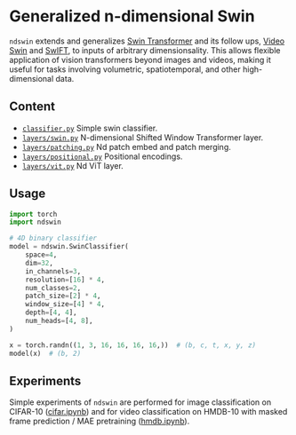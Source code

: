 # Generalized n-dimensional Swin
`ndswin` extends and generalizes [Swin Transformer](https://arxiv.org/pdf/2103.14030) and its follow ups, [Video Swin](https://arxiv.org/pdf/2106.13230) and [SwIFT](https://arxiv.org/pdf/2307.05916), to inputs of arbitrary dimensionsality. This allows flexible application of vision transformers beyond images and videos, making it useful for tasks involving volumetric, spatiotemporal, and other high-dimensional data.


## Content
- [`classifier.py`](ndswin/swin_classifier.py) Simple swin classifier.
- [`layers/swin.py`](ndswin/layers/swin.py) N-dimensional Shifted Window Transformer layer.
- [`layers/patching.py`](ndswin/layers/patching.py) Nd patch embed and patch merging.
- [`layers/positional.py`](ndswin/layers/positional.py) Positional encodings.
- [`layers/vit.py`](ndswin/layers/vit.py) Nd ViT layer.


## Usage
```python
import torch
import ndswin

# 4D binary classifier
model = ndswin.SwinClassifier(
    space=4,
    dim=32,
    in_channels=3,
    resolution=[16] * 4,
    num_classes=2,
    patch_size=[2] * 4,
    window_size=[4] * 4,
    depth=[4, 4],
    num_heads=[4, 8],
)

x = torch.randn((1, 3, 16, 16, 16, 16,))  # (b, c, t, x, y, z)
model(x)  # (b, 2)
```


## Experiments
Simple experiments of `ndswin` are performed for image classification on CIFAR-10 ([cifar.ipynb](/cifar.ipynb)) and for video classification on HMDB-10 with masked frame prediction / MAE pretraining ([hmdb.ipynb](/hmdb.ipynb)).
